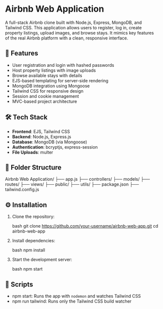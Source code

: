 # Airbnb Web Application

A full-stack Airbnb clone built with Node.js, Express, MongoDB, and Tailwind CSS. This application allows users to register, log in, create property listings, upload images, and browse stays. It mimics key features of the real Airbnb platform with a clean, responsive interface.

## 🚀 Features

- User registration and login with hashed passwords
- Host property listings with image uploads
- Browse available stays with details
- EJS-based templating for server-side rendering
- MongoDB integration using Mongoose
- Tailwind CSS for responsive design
- Session and cookie management
- MVC-based project architecture

## 🛠️ Tech Stack

- **Frontend**: EJS, Tailwind CSS
- **Backend**: Node.js, Express.js
- **Database**: MongoDB (via Mongoose)
- **Authentication**: bcryptjs, express-session
- **File Uploads**: multer

## 📁 Folder Structure

Airbnb Web Application/
├── app.js
├── controllers/
├── models/
├── routes/
├── views/
├── public/
├── utils/
├── package.json
├── tailwind.config.js


## ⚙️ Installation

1. Clone the repository:

   bash
   git clone https://github.com/your-username/airbnb-web-app.git
   cd airbnb-web-app


2. Install dependencies:

   bash
   npm install
  

3. Start the development server:

   bash
   npm start
  

## 📝 Scripts

* npm start: Runs the app with `nodemon` and watches Tailwind CSS
* npm run tailwind: Runs only the Tailwind CSS build watcher

